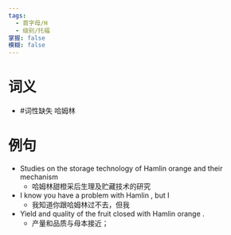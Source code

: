 ```yaml
---
tags:
  - 首字母/H
  - 级别/托福
掌握: false
模糊: false
---
```

# 词义
- #词性缺失 哈姆林
# 例句
- Studies on the storage technology of Hamlin orange and their mechanism
	- 哈姆林甜橙采后生理及贮藏技术的研究
- I know you have a problem with Hamlin , but I
	- 我知道你跟哈姆林过不去，但我
- Yield and quality of the fruit closed with Hamlin orange .
	- 产量和品质与母本接近；
